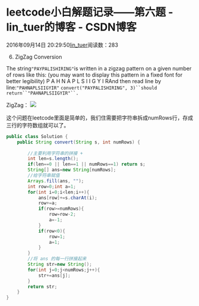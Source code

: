 
# leetcode小白解题记录——第六题 - lin_tuer的博客 - CSDN博客


2016年09月14日 20:29:50[lin_tuer](https://me.csdn.net/lin_tuer)阅读数：283


6. ZigZag Conversion

The string`"PAYPALISHIRING"`is written in a zigzag pattern on a given number of rows like
 this: (you may want to display this pattern in a fixed font for better legibility)
P   A   H   N
A P L S I I G
Y   I   RAnd then read line by line:`"PAHNAPLSIIGYIR"`
`convert("PAYPALISHIRING",
 3)``should return``"PAHNAPLSIIGYIR"``.`

ZigZag：
![](https://img-blog.csdn.net/20160914203358539?watermark/2/text/aHR0cDovL2Jsb2cuY3Nkbi5uZXQv/font/5a6L5L2T/fontsize/400/fill/I0JBQkFCMA==/dissolve/70/gravity/Center)

这个问题在leetcode里面是简单的，我们住需要把字符串拆成numRows行，存成三行的字符数组就可以了。

```java
public class Solution {
    public String convert(String s, int numRows) {
        
        //主要利用字符串的拼接 +
        int len=s.length();
        if(len==0 || len==1 || numRows==1) return s;
        String[] ans=new String[numRows];
        //给字符串赋值
        Arrays.fill(ans, "");
        int row=0;int a=1;
        for(int i=0;i<len;i++){
            ans[row]+=s.charAt(i);
            row+=a;
            if(row>=numRows){
                row=row-2;
                a=-1;
            }
            if(row<0){
                row=1;
                a=1;
            }
        }
        //将 ans 的每一行拼接起来
        String str=new String();
        for(int j=0;j<numRows;j++){
            str+=ans[j];
        }
        return str;
    }
}
```


